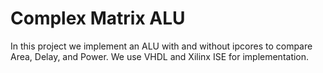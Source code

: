 # Complex Matrix ALU

In this project we implement an ALU with and without ipcores to compare Area, Delay, and Power. We use VHDL and Xilinx ISE for implementation.


